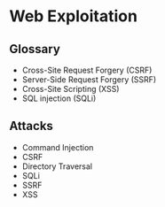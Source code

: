 # Web Exploitation

## Glossary

- Cross-Site Request Forgery (CSRF)
- Server-Side Request Forgery (SSRF)
- Cross-Site Scripting (XSS)
- SQL injection (SQLi)

## Attacks

- Command Injection
- CSRF
- Directory Traversal
- SQLi
- SSRF
- XSS
